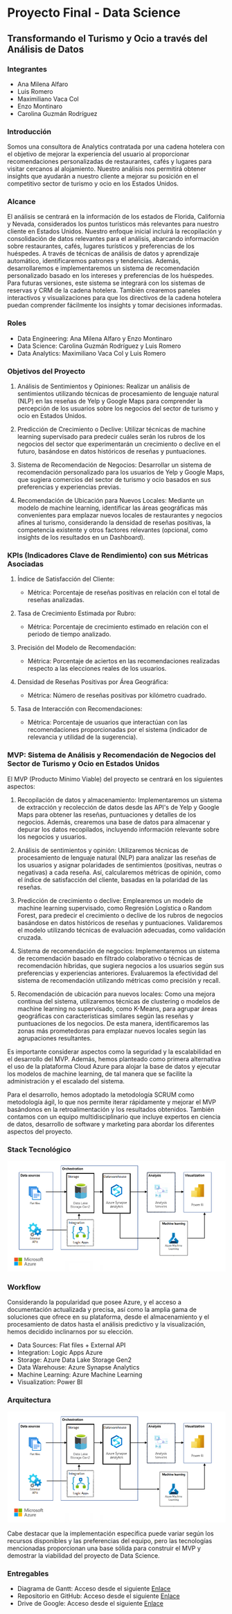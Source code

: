 # Proyecto Final - Data Science
##  Transformando el Turismo y Ocio a través del Análisis de Datos

### Integrantes
- Ana Milena Alfaro
- Luis Romero
- Maximiliano Vaca Col
- Enzo Montinaro
- Carolina Guzmán Rodríguez

### Introducción

Somos una consultora de Analytics contratada por una cadena hotelera con el objetivo de mejorar la experiencia del usuario al proporcionar recomendaciones personalizadas de restaurantes, cafés y lugares para visitar cercanos al alojamiento. Nuestro análisis nos permitirá obtener insights que ayudarán a nuestro cliente a mejorar su posición en el competitivo sector de turismo y ocio en los Estados Unidos.

### Alcance

El análisis se centrará en la información de los estados de Florida, California y Nevada, considerados los puntos turísticos más relevantes para nuestro cliente en Estados Unidos. Nuestro enfoque inicial incluirá la recopilación y consolidación de datos relevantes para el análisis, abarcando información sobre restaurantes, cafés, lugares turísticos y preferencias de los huéspedes. A través de técnicas de análisis de datos y aprendizaje automático, identificaremos patrones y tendencias. Además, desarrollaremos e implementaremos un sistema de recomendación personalizado basado en los intereses y preferencias de los huéspedes. Para futuras versiones, este sistema se integrará con los sistemas de reservas y CRM de la cadena hotelera. También crearemos paneles interactivos y visualizaciones para que los directivos de la cadena hotelera puedan comprender fácilmente los insights y tomar decisiones informadas.

### Roles

- Data Engineering: Ana Milena Alfaro y Enzo Montinaro
- Data Science: Carolina Guzmán Rodríguez y Luis Romero
- Data Analytics: Maximiliano Vaca Col y Luis Romero

### Objetivos del Proyecto

1. Análisis de Sentimientos y Opiniones: Realizar un análisis de sentimientos utilizando técnicas de procesamiento de lenguaje natural (NLP) en las reseñas de Yelp y Google Maps para comprender la percepción de los usuarios sobre los negocios del sector de turismo y ocio en Estados Unidos.

2. Predicción de Crecimiento o Declive: Utilizar técnicas de machine learning supervisado para predecir cuáles serán los rubros de los negocios del sector que experimentarán un crecimiento o declive en el futuro, basándose en datos históricos de reseñas y puntuaciones.

3. Sistema de Recomendación de Negocios: Desarrollar un sistema de recomendación personalizado para los usuarios de Yelp y Google Maps, que sugiera comercios del sector de turismo y ocio basados en sus preferencias y experiencias previas.

4. Recomendación de Ubicación para Nuevos Locales: Mediante un modelo de machine learning, identificar las áreas geográficas más convenientes para emplazar nuevos locales de restaurantes y negocios afines al turismo, considerando la densidad de reseñas positivas, la competencia existente y otros factores relevantes (opcional, como insights de los resultados en un Dashboard).

### KPIs (Indicadores Clave de Rendimiento) con sus Métricas Asociadas

1. Índice de Satisfacción del Cliente:
   - Métrica: Porcentaje de reseñas positivas en relación con el total de reseñas analizadas.

2. Tasa de Crecimiento Estimada por Rubro:
   - Métrica: Porcentaje de crecimiento estimado en relación con el periodo de tiempo analizado.

3. Precisión del Modelo de Recomendación:
   - Métrica: Porcentaje de aciertos en las recomendaciones realizadas respecto a las elecciones reales de los usuarios.

4. Densidad de Reseñas Positivas por Área Geográfica:
   - Métrica: Número de reseñas positivas por kilómetro cuadrado.

5. Tasa de Interacción con Recomendaciones:
   - Métrica: Porcentaje de usuarios que interactúan con las recomendaciones proporcionadas por el sistema (indicador de relevancia y utilidad de la sugerencia).

### MVP: Sistema de Análisis y Recomendación de Negocios del Sector de Turismo y Ocio en Estados Unidos

El MVP (Producto Mínimo Viable) del proyecto se centrará en los siguientes aspectos:

1. Recopilación de datos y almacenamiento: Implementaremos un sistema de extracción y recolección de datos desde las API's de Yelp y Google Maps para obtener las reseñas, puntuaciones y detalles de los negocios. Además, crearemos una base de datos para almacenar y depurar los datos recopilados, incluyendo información relevante sobre los negocios y usuarios.

2. Análisis de sentimientos y opinión: Utilizaremos técnicas de procesamiento de lenguaje natural (NLP) para analizar las reseñas de los usuarios y asignar polaridades de sentimientos (positivas, neutras o negativas) a cada reseña. Así, calcularemos métricas de opinión, como el índice de satisfacción del cliente, basadas en la polaridad de las reseñas.

3. Predicción de crecimiento o declive: Emplearemos un modelo de machine learning supervisado, como Regresión Logística o Random Forest, para predecir el crecimiento o declive de los rubros de negocios basándose en datos históricos de reseñas y puntuaciones. Validaremos el modelo utilizando técnicas de evaluación adecuadas, como validación cruzada.

4. Sistema de recomendación de negocios: Implementaremos un sistema de recomendación basado en filtrado colaborativo o técnicas de recomendación híbridas, que sugiera negocios a los usuarios según sus preferencias y experiencias anteriores. Evaluaremos la efectividad del sistema de recomendación utilizando métricas como precisión y recall.

5. Recomendación de ubicación para nuevos locales: Como una mejora continua del sistema, utilizaremos técnicas de clustering o modelos de machine learning no supervisado, como K-Means, para agrupar áreas geográficas con características similares según las reseñas y puntuaciones de los negocios. De esta manera, identificaremos las zonas más prometedoras para emplazar nuevos locales según las agrupaciones resultantes.

Es importante considerar aspectos como la seguridad y la escalabilidad en el desarrollo del MVP. Además, hemos planteado como primera alternativa el uso de la plataforma Cloud Azure para alojar la base de datos y ejecutar los modelos de machine learning, de tal manera que se facilite la administración y el escalado del sistema.

Para el desarrollo, hemos adoptado la metodología SCRUM como metodología ágil, lo que nos permite iterar rápidamente y mejorar el MVP basándonos en la retroalimentación y los resultados obtenidos. También contamos con un equipo multidisciplinario que incluye expertos en ciencia de datos, desarrollo de software y marketing para abordar los diferentes aspectos del proyecto.

### Stack Tecnológico

![Stack Tecnologico propuesto](images/flow_preliminar.png)

### Workflow

Considerando la popularidad que posee Azure, y el acceso a documentación actualizada y precisa, así como la amplia gama de soluciones que ofrece en su plataforma, desde el almacenamiento y el procesamiento de datos hasta el análisis predictivo y la visualización, hemos decidido inclinarnos por su elección.

- Data Sources: Flat files + External API
- Integration: Logic Apps Azure
- Storage: Azure Data Lake Storage Gen2
- Data Warehouse: Azure Synapse Analytics
- Machine Learning: Azure Machine Learning
- Visualization: Power BI

### Arquitectura

![Arquitectura propuesta](images/flow_preliminar.png)

Cabe destacar que la implementación específica puede variar según los recursos disponibles y las preferencias del equipo, pero las tecnologías mencionadas proporcionan una base sólida para construir el MVP y demostrar la viabilidad del proyecto de Data Science.

### Entregables

- Diagrama de Gantt: Acceso desde el siguiente [Enlace](https://proyectofinalhenry.atlassian.net/jira/software/projects/PF/boards/1/timeline?shared=&atlOrigin=eyJpIjoiZjY1MWVjZDUyOGRiNDM0OThhYjgzNWMwMmZiYTFjOWEiLCJwIjoiaiJ9)
- Repositorio en GitHub: Acceso desde el siguiente [Enlace](https://github.com/shdata12/data12-pf-google-yelp)
- Drive de Google: Acceso desde el siguiente [Enlace](https://drive.google.com/drive/folders/1GDtpD1LJjT0tHUuSRr8Fp52LUsNWyMK0?usp=drive_link)

